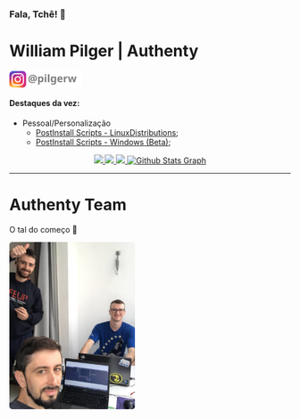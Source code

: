 


### Fala, Tchê! 👋

# William Pilger | Authenty

<a href="https://www.instagram.com/pilgerw" target="_blank" style="text-decoration: none; color: inherit;">
    <img src=".resources/insta_pilgerw.svg" alt="Instagram" style="height: 30px; vertical-align: middle; margin-right: 5px;">
</a>



#### Destaques da vez:
- Pessoal/Personalização
   - [PostInstall Scripts - LinuxDistributions](PostInstallScripts_LinuxShell);
   - [PostInstall Scripts - Windows (Beta)](PostInstallScripts_Windows);


<p align="center">
    <a href="https://github.com/williampilger" align="center" vertical-align="center">
        <img width="49%" src="https://github-readme-streak-stats.herokuapp.com?user=williampilger&theme=github-dark-blue&hide_border=true&date_format=M%20j%5B%2C%20Y%5D&background=00000000&stroke=055edb&border=055edb&fire=055edb&ring=055edb&sideLabels=39686F&currStreakLabel=39686F&currStreakNum=39686F"/>
        <img width="49%" src="https://github-readme-stats.vercel.app/api?username=williampilger&show_icons=true&theme=transparent&include_all_commits=true&count_private=true&hide_border=true"/>
        <img width="49%" src="https://github-readme-stats.vercel.app/api/top-langs/?username=williampilger&layout=compact&langs_count=7&theme=transparent&hide_border=true"/>
        <img width="49%" src="https://github-profile-summary-cards.vercel.app/api/cards/profile-details?username=williampilger&theme=github_dark&hide_border=true" alt="Github Stats Graph"/>
    </a>
</p>

---

# Authenty Team
O tal do começo 🤩

<img src=".resources/authenty_team.jpg" alt="fotinho" style="height: 300px; vertical-align: middle; margin-right: 5px;border-radius:5px;">

